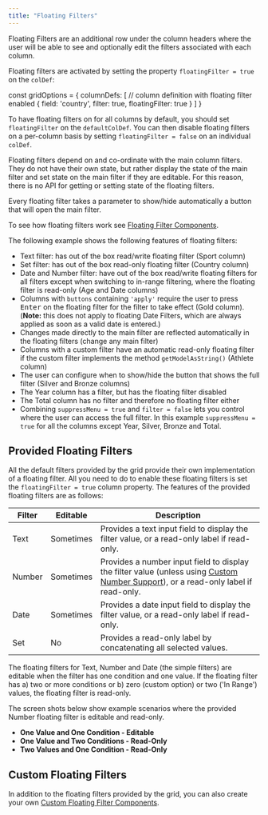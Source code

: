 ```yaml
---
title: "Floating Filters"
---
```


Floating Filters are an additional row under the column headers where the user will be able to see and optionally edit the filters associated with each column.

Floating filters are activated by setting the property `floatingFilter = true` on the `colDef`:

<snippet>
const gridOptions = {
    columnDefs: [
        // column definition with floating filter enabled
        {
            field: 'country',
            filter: true,
            floatingFilter: true
        }
    ]
}
</snippet>

To have floating filters on for all columns by default, you should set `floatingFilter` on the `defaultColDef`. You can then disable floating filters on a per-column basis by setting `floatingFilter = false` on an individual `colDef`.


Floating filters depend on and co-ordinate with the main column filters. They do not have their own state, but rather display the state of the main filter and set state on the main filter if they are editable. For this reason, there is no API for getting or setting state of the floating filters.

Every floating filter takes a parameter to show/hide automatically a button that will open the main filter.

To see how floating filters work see [Floating Filter Components](/component-floating-filter/).

The following example shows the following features of floating filters:

- Text filter: has out of the box read/write floating filter (Sport column)
- Set filter: has out of the box read-only floating filter (Country column)
- Date and Number filter: have out of the box read/write floating filters for all filters except when switching to in-range filtering, where the floating filter is read-only (Age and Date columns)
- Columns with `buttons` containing `'apply'` require the user to press <kbd>Enter</kbd> on the floating filter for the filter to take effect (Gold column). (**Note:** this does not apply to floating Date Filters, which are always applied as soon as a valid date is entered.)
- Changes made directly to the main filter are reflected automatically in the floating filters (change any main filter)
- Columns with a custom filter have an automatic read-only floating filter if the custom filter implements the method `getModelAsString()` (Athlete column)
- The user can configure when to show/hide the button that shows the full filter (Silver and Bronze columns)
- The Year column has a filter, but has the floating filter disabled
- The Total column has no filter and therefore no floating filter either
- Combining `suppressMenu = true` and `filter = false` lets you control where the user can access the full filter. In this example `suppressMenu = true` for all the columns except Year, Silver, Bronze and Total.

<grid-example title='Floating Filter' name='floating-filter' type='generated' options='{ "enterprise": true, "exampleHeight": 615, "modules": ["clientside", "setfilter", "menu"] }'></grid-example>

## Provided Floating Filters

All the default filters provided by the grid provide their own implementation of a floating filter. All you need to do to enable these floating filters is set the `floatingFilter = true` column property. The features of the provided floating filters are as follows:

| Filter | Editable  | Description |
| ------ | --------- | ----------- |
| Text   | Sometimes | Provides a text input field to display the filter value, or a read-only label if read-only. |
| Number | Sometimes | Provides a number input field to display the filter value (unless using [Custom Number Support](/filter-number/#custom-number-support)), or a read-only label if read-only. |
| Date   | Sometimes | Provides a date input field to display the filter value, or a read-only label if read-only. |
| Set    | No        | Provides a read-only label by concatenating all selected values. |

The floating filters for Text, Number and Date (the simple filters) are editable when the filter has one condition and one value. If the floating filter has a) two or more conditions or b) zero (custom option) or two ('In Range') values, the floating filter is read-only.

The screen shots below show example scenarios where the provided Number floating filter is editable and read-only.

- **One Value and One Condition - Editable**
    <image-caption src="floating-filters/resources/oneValueOneCondition.png" alt="One Value One Condition" width="24rem"></image-caption>
- **One Value and Two Conditions - Read-Only**
    <image-caption src="floating-filters/resources/oneValueTwoConditions.png" alt="One Value Two Conditions" width="24rem"></image-caption>
- **Two Values and One Condition - Read-Only**
    <image-caption src="floating-filters/resources/twoValuesOneCondition.png" alt="Two Values One Condition" width="24rem"></image-caption>


## Custom Floating Filters

In addition to the floating filters provided by the grid, you can also create your own [Custom Floating Filter Components](/component-floating-filter/).
